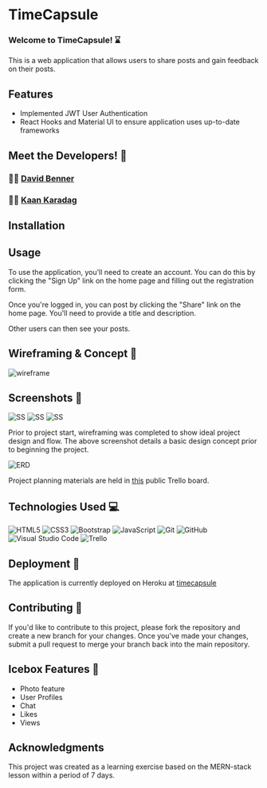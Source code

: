 # TimeCapsule

### Welcome to TimeCapsule! ⌛

This is a web application that allows users to share posts and gain feedback on their posts.

## Features

- Implemented JWT User Authentication
- React Hooks and Material UI to ensure application uses up-to-date frameworks

## Meet the Developers! 🤝

### 🧑‍💻 [David Benner](https://github.com/davebenner14)

### 🧑‍💻 [Kaan Karadag](https://github.com/scaev)

## Installation

## Usage

To use the application, you'll need to create an account. You can do this by clicking the "Sign Up" link on the home page and filling out the registration form.

Once you're logged in, you can post by clicking the "Share" link on the home page. You'll need to provide a title and description.

Other users can then see your posts.

## Wireframing & Concept 📝

![wireframe](https://i.imgur.com/PGtNKSw.png)

## Screenshots 📝

![SS](https://i.imgur.com/kGt2UwV.png)
![SS](https://i.imgur.com/hag84cl.png)
![SS](https://i.imgur.com/gNcJaDk.png)

Prior to project start, wireframing was completed to show ideal project design and flow. The above screenshot details a basic design concept prior to beginning the project.

![ERD]()

Project planning materials are held in [this](https://trello.com/b/64CyLMsH/time-capsule) public Trello board.

## Technologies Used 💻

![HTML5](https://img.shields.io/badge/html5-%23E34F26.svg?style=for-the-badge&logo=html5&logoColor=white)
![CSS3](https://img.shields.io/badge/css3-%231572B6.svg?style=for-the-badge&logo=css3&logoColor=white)
![Bootstrap](https://img.shields.io/badge/bootstrap-%23563D7C.svg?style=for-the-badge&logo=bootstrap&logoColor=white)
![JavaScript](https://img.shields.io/badge/javascript-%23323330.svg?style=for-the-badge&logo=javascript&logoColor=%23F7DF1E)
![Git](https://img.shields.io/badge/git-%23F05033.svg?style=for-the-badge&logo=git&logoColor=white)
![GitHub](https://img.shields.io/badge/github-%23121011.svg?style=for-the-badge&logo=github&logoColor=white)
![Visual Studio Code](https://img.shields.io/badge/Visual%20Studio%20Code-0078d7.svg?style=for-the-badge&logo=visual-studio-code&logoColor=white)
![Trello](https://img.shields.io/badge/Trello-%23026AA7.svg?style=for-the-badge&logo=Trello&logoColor=white)

## Deployment 🚀
The application is currently deployed on Heroku at [timecapsule](https://git.heroku.com/timecapsule.git)

## Contributing 🙏

If you'd like to contribute to this project, please fork the repository and create a new branch for your changes. Once you've made your changes, submit a pull request to merge your branch back into the main repository.

## Icebox Features 🧊
- Photo feature
- User Profiles
- Chat
- Likes
- Views

## Acknowledgments

This project was created as a learning exercise based on the MERN-stack lesson within a period of 7 days.
